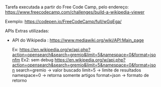 Tarefa executada a partir do Free Code Camp, pelo endereço:
https://www.freecodecamp.com/challenges/build-a-wikipedia-viewer

Exemplo:
https://codepen.io/FreeCodeCamp/full/wGqEga/

APIs Extras utilizadas:
- API do Wikipedia : https://www.mediawiki.org/wiki/API:Main_page

    Ex: https://en.wikipedia.org/w/api.php?action=opensearch&search=gremio&limit=5&namespace=0&format=jsonfm
    Ex2: sem debug https://en.wikipedia.org/w/api.php?action=opensearch&search=gremio&limit=5&namespace=0&format=json
    search=gremio   -> valor buscado
    limit=5         -> limite de resultados
    namespace=0     -> retorna somente artigos
    format=json     -> formato de retorno